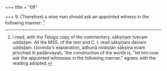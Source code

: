 +++
title = "09"

+++
9. (Therefore) a wise man should ask an appointed witness in the following manner: [^8] 


[^8]:  I read, with the Telugu copy of the commentary, sākṣiṇaṃ tvevam uddiṣṭam. All the MSS. of the text and C. I. read sākṣiṇaṃ daivam uddiṣṭam. Govinda's explanation, adhunā nirdiṣṭān sākṣiṇa evam pricched iti padānvayaḥ, 'the construction of the words is, "let him now ask the appointed witnesses in the following manner," agrees with the reading adopted.
